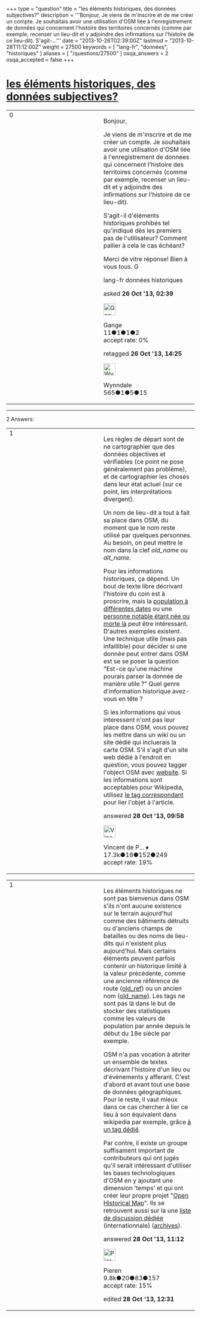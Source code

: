 +++
type = "question"
title = "les éléments historiques, des données subjectives?"
description = '''Bonjour,  Je viens de m&#x27;inscrire et de me créer un compte. Je souhaitais avoir une utilisation d&#x27;OSM liée à l&#x27;enregistrement de données qui concernent l&#x27;histoire des territoires concernés (comme par exemple, recenser un lieu-dit et y adjoindre des infirmations sur l&#x27;histoire de ce lieu-dit). S&#x27;agit-...'''
date = "2013-10-26T02:39:00Z"
lastmod = "2013-10-28T11:12:00Z"
weight = 27500
keywords = [ "lang-fr", "données", "historiques" ]
aliases = [ "/questions/27500" ]
osqa_answers = 2
osqa_accepted = false
+++

<div class="headNormal">

# [les éléments historiques, des données subjectives?](/questions/27500/les-elements-historiques-des-donnees-subjectives)

</div>

<div id="main-body">

<div id="askform">

<table id="question-table" style="width:100%;">
<colgroup>
<col style="width: 50%" />
<col style="width: 50%" />
</colgroup>
<tbody>
<tr>
<td style="width: 30px; vertical-align: top"><div class="vote-buttons">
<span id="post-27500-upvote" class="ajax-command post-vote up" rel="nofollow" title="I like this post (click again to cancel)"> </span>
<div id="post-27500-score" class="post-score" title="current number of votes">
0
</div>
<span id="post-27500-downvote" class="ajax-command post-vote down" rel="nofollow" title="I dont like this post (click again to cancel)"> </span> <span id="favorite-mark" class="ajax-command favorite-mark" rel="nofollow" title="mark/unmark this question as favorite (click again to cancel)"> </span>
<div id="favorite-count" class="favorite-count">
&#10;</div>
</div></td>
<td><div id="item-right">
<div class="question-body">
<p>Bonjour,</p>
<p>Je viens de m'inscrire et de me créer un compte. Je souhaitais avoir une utilisation d'OSM liée à l'enregistrement de données qui concernent l'histoire des territoires concernés (comme par exemple, recenser un lieu-dit et y adjoindre des infirmations sur l'histoire de ce lieu-dit).</p>
<p>S'agit-il d'éléments historiques prohibés tel qu'indiqué dès les premiers pas de l'utilisateur? Comment pallier à cela le cas échéant?</p>
<p>Merci de vitre réponse! Bien à vous tous. G</p>
</div>
<div id="question-tags" class="tags-container tags">
<span class="post-tag tag-link-lang-fr" rel="tag" title="see questions tagged &#39;lang-fr&#39;">lang-fr</span> <span class="post-tag tag-link-données" rel="tag" title="see questions tagged &#39;données&#39;">données</span> <span class="post-tag tag-link-historiques" rel="tag" title="see questions tagged &#39;historiques&#39;">historiques</span>
</div>
<div id="question-controls" class="post-controls">
&#10;</div>
<div class="post-update-info-container">
<div class="post-update-info post-update-info-user">
<p>asked <strong>26 Oct '13, 02:39</strong></p>
<img src="https://secure.gravatar.com/avatar/3c304e4d6703acf4269a98564c009e9b?s=32&amp;d=identicon&amp;r=g" class="gravatar" width="32" height="32" alt="Gange&#39;s gravatar image" />
<p><span>Gange</span><br />
<span class="score" title="11 reputation points">11</span><span title="1 badges"><span class="badge1">●</span><span class="badgecount">1</span></span><span title="1 badges"><span class="silver">●</span><span class="badgecount">1</span></span><span title="2 badges"><span class="bronze">●</span><span class="badgecount">2</span></span><br />
<span class="accept_rate" title="Rate of the user&#39;s accepted answers">accept rate:</span> <span title="Gange has no accepted answers">0%</span></p>
</div>
<div class="post-update-info post-update-info-edited">
<p><span> retagged <strong>26 Oct '13, 14:25</strong> </span></p>
<img src="https://secure.gravatar.com/avatar/8d2104911958906e2105c27461780d2b?s=32&amp;d=identicon&amp;r=g" class="gravatar" width="32" height="32" alt="Wynndale&#39;s gravatar image" />
<p><span>Wynndale</span><br />
<span class="score" title="565 reputation points">565</span><span title="1 badges"><span class="badge1">●</span><span class="badgecount">1</span></span><span title="5 badges"><span class="silver">●</span><span class="badgecount">5</span></span><span title="15 badges"><span class="bronze">●</span><span class="badgecount">15</span></span></p>
</div>
</div>
<div id="comments-container-27500" class="comments-container">
&#10;</div>
<div id="comment-tools-27500" class="comment-tools">
&#10;</div>
<div class="clear">
&#10;</div>
<div id="comment-27500-form-container" class="comment-form-container">
&#10;</div>
<div class="clear">
&#10;</div>
</div></td>
</tr>
</tbody>
</table>

------------------------------------------------------------------------

<div class="tabBar">

<span id="sort-top"></span>

<div class="headQuestions">

2 Answers:

</div>

</div>

<span id="27549"></span>

<div id="answer-container-27549" class="answer">

<table style="width:100%;">
<colgroup>
<col style="width: 50%" />
<col style="width: 50%" />
</colgroup>
<tbody>
<tr>
<td style="width: 30px; vertical-align: top"><div class="vote-buttons">
<span id="post-27549-upvote" class="ajax-command post-vote up" rel="nofollow" title="I like this post (click again to cancel)"> </span>
<div id="post-27549-score" class="post-score" title="current number of votes">
1
</div>
<span id="post-27549-downvote" class="ajax-command post-vote down" rel="nofollow" title="I dont like this post (click again to cancel)"> </span>
</div></td>
<td><div class="item-right">
<div class="answer-body">
<p>Les règles de départ sont de ne cartographier que des données objectives et vérifiables (ce point ne pose généralement pas problème), et de cartographier les choses dans leur état actuel (sur ce point, les interprétations divergent).</p>
<p>Un nom de lieu-dit a tout à fait sa place dans OSM, du moment que le nom reste utilisé par quelques personnes. Au besoin, on peut mettre le nom dans la clef <em>old_name</em> ou <em>alt_name</em>.</p>
<p>Pour les informations historiques, ça dépend. Un bout de texte libre décrivant l'histoire du coin est à proscrire, mais la <a href="http://taginfo.openstreetmap.org/search?q=population">population à différentes dates</a> ou une <a href="https://wiki.openstreetmap.org/wiki/Relation:person">personne notable étant née ou morte là</a> peut être intéressant. D'autres exemples existent. Une technique utile (mais pas infaillible) pour décider si une donnée peut entrer dans OSM est se se poser la question "Est-ce qu'une machine pourais parser la donnée de manière utile ?" Quel genre d'information historique avez-vous en tête ?</p>
<p>Si les informations qui vous interessent n'ont pas leur place dans OSM, vous pouvez les mettre dans un wiki ou un site dédié qui incluerais la carte OSM. S'il s'agit d'un site web dédié à l'endroit en question, vous pouvez tagger l'object OSM avec <a href="https://wiki.openstreetmap.org/wiki/Key:website">website</a>. Si les informations sont acceptables pour Wikipedia, utilisez <a href="https://wiki.openstreetmap.org/wiki/Key:wikipedia">le tag correspondant</a> pour lier l'objet à l'article.</p>
</div>
<div class="answer-controls post-controls">
&#10;</div>
<div class="post-update-info-container">
<div class="post-update-info post-update-info-user">
<p>answered <strong>28 Oct '13, 09:58</strong></p>
<img src="https://secure.gravatar.com/avatar/d20f86db9a6f03cb070e9fbaaf0b7228?s=32&amp;d=identicon&amp;r=g" class="gravatar" width="32" height="32" alt="Vincent%20de%20Phily&#39;s gravatar image" />
<p><span>Vincent de P... ♦</span><br />
<span class="score" title="17304 reputation points"><span>17.3k</span></span><span title="18 badges"><span class="badge1">●</span><span class="badgecount">18</span></span><span title="152 badges"><span class="silver">●</span><span class="badgecount">152</span></span><span title="249 badges"><span class="bronze">●</span><span class="badgecount">249</span></span><br />
<span class="accept_rate" title="Rate of the user&#39;s accepted answers">accept rate:</span> <span title="Vincent de Phily has 64 accepted answers">19%</span></p>
</div>
</div>
<div id="comments-container-27549" class="comments-container">
&#10;</div>
<div id="comment-tools-27549" class="comment-tools">
&#10;</div>
<div class="clear">
&#10;</div>
<div id="comment-27549-form-container" class="comment-form-container">
&#10;</div>
<div class="clear">
&#10;</div>
</div></td>
</tr>
</tbody>
</table>

</div>

<span id="27558"></span>

<div id="answer-container-27558" class="answer">

<table style="width:100%;">
<colgroup>
<col style="width: 50%" />
<col style="width: 50%" />
</colgroup>
<tbody>
<tr>
<td style="width: 30px; vertical-align: top"><div class="vote-buttons">
<span id="post-27558-upvote" class="ajax-command post-vote up" rel="nofollow" title="I like this post (click again to cancel)"> </span>
<div id="post-27558-score" class="post-score" title="current number of votes">
1
</div>
<span id="post-27558-downvote" class="ajax-command post-vote down" rel="nofollow" title="I dont like this post (click again to cancel)"> </span>
</div></td>
<td><div class="item-right">
<div class="answer-body">
<p>Les éléments historiques ne sont pas bienvenus dans OSM s'ils n'ont aucune existence sur le terrain aujourd'hui comme des bâtiments détruits ou d'anciens champs de batailles ou des noms de lieu-dits qui n'existent plus aujourd'hui. Mais certains éléments peuvent parfois contenir un historique limité à la valeur précédente, comme une ancienne référence de route (<a href="https://wiki.openstreetmap.org/wiki/Ref">old_ref</a>) ou un ancien nom (<a href="https://wiki.openstreetmap.org/wiki/FR:Key:name">old_name</a>). Les tags ne sont pas là dans le but de stocker des statistiques comme les valeurs de population par année depuis le début du 18e siècle par exemple.</p>
<p>OSM n'a pas vocation à abriter un ensemble de textes décrivant l'histoire d'un lieu ou d'évènements y afferant. C'est d'abord et avant tout une base de données géographiques. Pour le reste, il vaut mieux dans ce cas chercher à lier ce lieu à son équivalent dans wikipedia par exemple, grâce <a href="https://wiki.openstreetmap.org/wiki/Key:wikipedia">à un tag dédié</a>.</p>
<p>Par contre, il existe un groupe suffisament important de contributeurs qui ont jugés qu'il serait intéressant d'utiliser les bases technologiques d'OSM en y ajoutant une dimension 'temps' et qui ont créer leur propre projet "<a href="http://www.openhistoricalmap.org/">Open Historical Map</a>". Ils se retrouvent aussi sur la une <a href="https://lists.openstreetmap.org/listinfo/historic">liste de discussion dédiée</a> (internationnale) (<a href="https://lists.openstreetmap.org/pipermail/historic/">archives</a>).</p>
</div>
<div class="answer-controls post-controls">
&#10;</div>
<div class="post-update-info-container">
<div class="post-update-info post-update-info-user">
<p>answered <strong>28 Oct '13, 11:12</strong></p>
<img src="https://secure.gravatar.com/avatar/0e92f2d89853fd4e04c4b40a921e519b?s=32&amp;d=identicon&amp;r=g" class="gravatar" width="32" height="32" alt="Pieren&#39;s gravatar image" />
<p><span>Pieren</span><br />
<span class="score" title="9847 reputation points"><span>9.8k</span></span><span title="20 badges"><span class="badge1">●</span><span class="badgecount">20</span></span><span title="83 badges"><span class="silver">●</span><span class="badgecount">83</span></span><span title="157 badges"><span class="bronze">●</span><span class="badgecount">157</span></span><br />
<span class="accept_rate" title="Rate of the user&#39;s accepted answers">accept rate:</span> <span title="Pieren has 34 accepted answers">15%</span></p>
</div>
<div class="post-update-info post-update-info-edited">
<p><span> edited <strong>28 Oct '13, 12:31</strong> </span></p>
</div>
</div>
<div id="comments-container-27558" class="comments-container">
&#10;</div>
<div id="comment-tools-27558" class="comment-tools">
&#10;</div>
<div class="clear">
&#10;</div>
<div id="comment-27558-form-container" class="comment-form-container">
&#10;</div>
<div class="clear">
&#10;</div>
</div></td>
</tr>
</tbody>
</table>

</div>

<div class="paginator-container-left">

</div>

</div>

</div>

